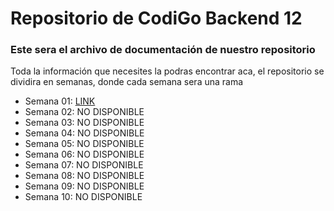 # Repositorio de CodiGo Backend 12

### Este sera el archivo de documentación de nuestro repositorio

Toda la información que necesites la podras encontrar aca, el repositorio se dividira en semanas, donde cada semana sera una rama

- Semana 01: <a href="https://google.com">LINK </a>
- Semana 02: NO DISPONIBLE
- Semana 03: NO DISPONIBLE
- Semana 04: NO DISPONIBLE
- Semana 05: NO DISPONIBLE
- Semana 06: NO DISPONIBLE
- Semana 07: NO DISPONIBLE
- Semana 08: NO DISPONIBLE
- Semana 09: NO DISPONIBLE
- Semana 10: NO DISPONIBLE